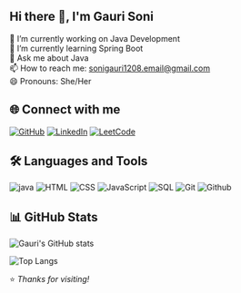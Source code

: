 ## Hi there 👋, I'm Gauri Soni

🔭 I’m currently working on Java Development  
🌱 I’m currently learning Spring Boot  
💬 Ask me about Java   
📫 How to reach me: sonigauri1208.email@gmail.com  
😄 Pronouns: She/Her 

## 🌐 Connect with me

[![GitHub](https://img.shields.io/badge/GitHub-%2312100E.svg?&style=for-the-badge&logo=github&logoColor=white)]([https://github.com/your-github-username](https://github.com/gauri12soni))
[![LinkedIn](https://img.shields.io/badge/LinkedIn-%230077B5.svg?&style=for-the-badge&logo=linkedin&logoColor=white)]([https://linkedin.com/in/your-linkedin-id](https://github.com/gauri12soni))
[![LeetCode](https://img.shields.io/badge/LeetCode-%23FFA116.svg?&style=for-the-badge&logo=leetcode&logoColor=black)]([https://leetcode.com/your-leetcode-id](https://leetcode.com/u/sonigauri1208/))

## 🛠️ Languages and Tools

![java](https://img.shields.io/badge/Language1-Color?style=flat&logo=logo&logoColor=white)
![HTML](https://img.shields.io/badge/Language1-Color?style=flat&logo=logo&logoColor=white)
![CSS](https://img.shields.io/badge/Language1-Color?style=flat&logo=logo&logoColor=white)
![JavaScript](https://img.shields.io/badge/Language1-Color?style=flat&logo=logo&logoColor=white)
![SQL](https://img.shields.io/badge/Language2-Color?style=flat&logo=logo&logoColor=white)
![Git](https://img.shields.io/badge/Tool1-Color?style=flat&logo=logo&logoColor=white)
![Github](https://img.shields.io/badge/Tool2-Color?style=flat&logo=logo&logoColor=white)


## 📊 GitHub Stats

![Gauri's GitHub stats](https://github-readme-stats.vercel.app/api?username=gauri12soni&show_icons=true&theme=radical)

![Top Langs](https://github-readme-stats.vercel.app/api/top-langs/?username=gauri12soni&layout=compact&theme=radical)


⭐ *Thanks for visiting!*
